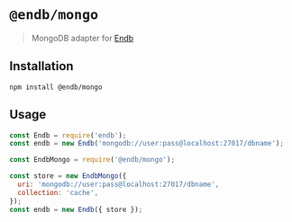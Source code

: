 # `@endb/mongo`

> MongoDB adapter for [Endb](https://github.com/chroventer/endb)

## Installation

```shell
npm install @endb/mongo
```

## Usage

```javascript
const Endb = require('endb');
const endb = new Endb('mongodb://user:pass@localhost:27017/dbname');
```

```javascript
const EndbMongo = require('@endb/mongo');

const store = new EndbMongo({
  uri: 'mongodb://user:pass@localhost:27017/dbname',
  collection: 'cache',
});
const endb = new Endb({ store });
```

